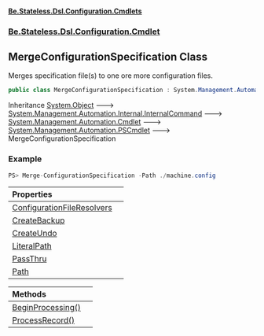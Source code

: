 #### [Be.Stateless.Dsl.Configuration.Cmdlets](README.md 'README')
### [Be.Stateless.Dsl.Configuration.Cmdlet](Be.Stateless.Dsl.Configuration.Cmdlet.md 'Be.Stateless.Dsl.Configuration.Cmdlet')

## MergeConfigurationSpecification Class

Merges specification file(s) to one ore more configuration files.

```csharp
public class MergeConfigurationSpecification : System.Management.Automation.PSCmdlet
```

Inheritance [System.Object](https://docs.microsoft.com/en-us/dotnet/api/System.Object 'System.Object') &#129106; [System.Management.Automation.Internal.InternalCommand](https://docs.microsoft.com/en-us/dotnet/api/System.Management.Automation.Internal.InternalCommand 'System.Management.Automation.Internal.InternalCommand') &#129106; [System.Management.Automation.Cmdlet](https://docs.microsoft.com/en-us/dotnet/api/System.Management.Automation.Cmdlet 'System.Management.Automation.Cmdlet') &#129106; [System.Management.Automation.PSCmdlet](https://docs.microsoft.com/en-us/dotnet/api/System.Management.Automation.PSCmdlet 'System.Management.Automation.PSCmdlet') &#129106; MergeConfigurationSpecification

### Example

```csharp
PS> Merge-ConfigurationSpecification -Path ./machine.config
```

| Properties | |
| :--- | :--- |
| [ConfigurationFileResolvers](MergeConfigurationSpecification.ConfigurationFileResolvers.md 'Be.Stateless.Dsl.Configuration.Cmdlet.MergeConfigurationSpecification.ConfigurationFileResolvers') | |
| [CreateBackup](MergeConfigurationSpecification.CreateBackup.md 'Be.Stateless.Dsl.Configuration.Cmdlet.MergeConfigurationSpecification.CreateBackup') | |
| [CreateUndo](MergeConfigurationSpecification.CreateUndo.md 'Be.Stateless.Dsl.Configuration.Cmdlet.MergeConfigurationSpecification.CreateUndo') | |
| [LiteralPath](MergeConfigurationSpecification.LiteralPath.md 'Be.Stateless.Dsl.Configuration.Cmdlet.MergeConfigurationSpecification.LiteralPath') | |
| [PassThru](MergeConfigurationSpecification.PassThru.md 'Be.Stateless.Dsl.Configuration.Cmdlet.MergeConfigurationSpecification.PassThru') | |
| [Path](MergeConfigurationSpecification.Path.md 'Be.Stateless.Dsl.Configuration.Cmdlet.MergeConfigurationSpecification.Path') | |

| Methods | |
| :--- | :--- |
| [BeginProcessing()](MergeConfigurationSpecification.BeginProcessing().md 'Be.Stateless.Dsl.Configuration.Cmdlet.MergeConfigurationSpecification.BeginProcessing()') | |
| [ProcessRecord()](MergeConfigurationSpecification.ProcessRecord().md 'Be.Stateless.Dsl.Configuration.Cmdlet.MergeConfigurationSpecification.ProcessRecord()') | |
